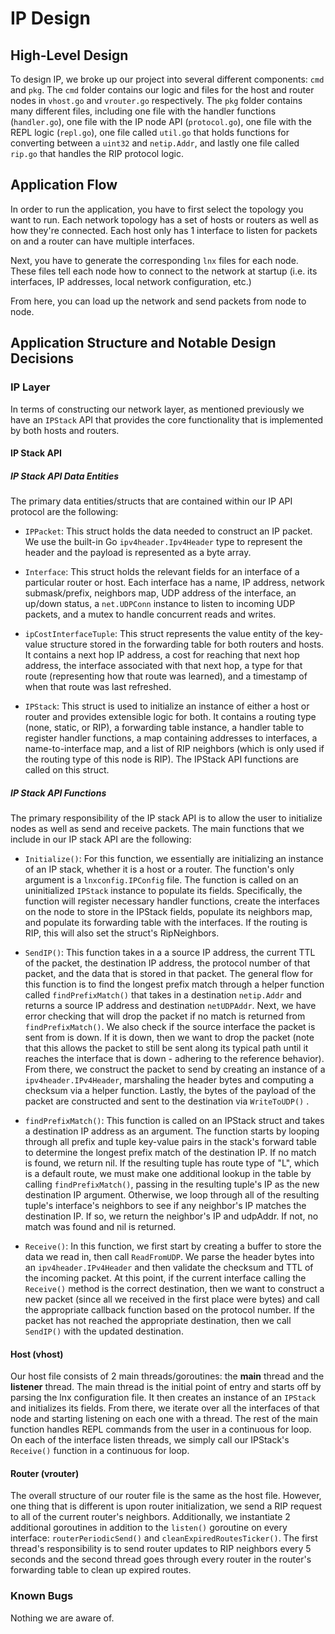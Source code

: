 # IP Design

## High-Level Design
To design IP, we broke up our project into several different components: `cmd` and `pkg`. The `cmd` folder contains our logic and files for the host and router nodes in `vhost.go` and `vrouter.go` respectively. The `pkg` folder contains many different files, including one file with the handler functions (`handler.go`), one file with the IP node API (`protocol.go`), one file with the REPL logic (`repl.go`), one file called `util.go` that holds functions for converting between a `uint32` and `netip.Addr`, and lastly one file called `rip.go` that handles the RIP protocol logic.
 
## Application Flow
In order to run the application, you have to first select the topology you want to run. Each network topology has a set of hosts or routers as well as how they're connected. Each host only has 1 interface to listen for packets on and a router can have multiple interfaces. 

Next, you have to generate the corresponding `lnx` files for each node. These files tell each node how to connect to the network at startup (i.e. its interfaces, IP addresses, local network configuration, etc.)

From here, you can load up the network and send packets from node to node.

## Application Structure and Notable Design Decisions

### IP Layer
In terms of constructing our network layer, as mentioned previously we have an `IPStack` API that provides the core functionality that is implemented by both hosts and routers.

#### IP Stack API

##### IP Stack API Data Entities
The primary data entities/structs that are contained within our IP API protocol are the following:

- `IPPacket`: This struct holds the data needed to construct an IP packet. We use the built-in Go `ipv4header.Ipv4Header` type to represent the header and the payload is represented as a byte array.
 
- `Interface`: This struct holds the relevant fields for an interface of a particular router or host. Each interface has a name, IP address, network submask/prefix, neighbors map, UDP address of the interface, an up/down status, a `net.UDPConn` instance to listen to incoming UDP packets, and a mutex to handle concurrent reads and writes.

- `ipCostInterfaceTuple`: This struct represents the value entity of the key-value structure stored in the forwarding table for both routers and hosts. It contains a next hop IP address, a cost for reaching that next hop address, the interface associated with that next hop, a type for that route (representing how that route was learned), and a timestamp of when that route was last refreshed.

- `IPStack`: This struct is used to initialize an instance of either a host or router and provides extensible logic for both. It contains a routing type (none, static, or RIP), a forwarding table instance, a handler table to register handler functions, a map containing addresses to interfaces, a name-to-interface map, and a list of RIP neighbors (which is only used if the routing type of this node is RIP).
The IPStack API functions are called on this struct. 

##### IP Stack API Functions
The primary responsibility of the IP stack API is to allow the user to initialize nodes as well as send and receive packets. The main functions that we include in our IP stack API are the following:

- `Initialize()`: For this function, we essentially are initializing an instance of an IP stack, whether it is a host or a router.  The function's only argument is a `lnxconfig.IPConfig` file. The function is called on an uninitialized `IPStack` instance to populate its fields. Specifically, the function will register necessary handler functions, create the interfaces on the node to store in the IPStack fields, populate its neighbors map, and populate its forwarding table with the interfaces. If the routing is RIP, this will also set the struct's RipNeighbors.  

- `SendIP()`: This function takes in a a source IP address, the current TTL of the packet, the destination IP address, the protocol number of that packet, and the data that is stored in that packet. The general flow for this function is to find the longest prefix match through a helper function called `findPrefixMatch()` that takes in a destination `netip.Addr` and returns a source IP address and destination `netUDPAddr`. Next, we have error checking that will drop the packet if no match is returned from `findPrefixMatch()`. We also check if the source interface the packet is sent from is down. If it is down, then we want to drop the packet (note that this allows the packet to still be sent along its typical path until it reaches the interface that is down - adhering to the reference behavior). From there, we construct the packet to send by creating an instance of a `ipv4header.IPv4Header`, marshaling the header bytes and computing a checksum via a helper function. Lastly, the bytes of the payload of the packet are constructed and sent to the destination via `WriteToUDP()` .

- `findPrefixMatch()`: This function is called on an IPStack struct and takes a destination IP address as an argument. The function starts by looping through all prefix and tuple key-value pairs in the stack's forward table to determine the longest prefix match of the destination IP. If no match is found, we return nil. If the resulting tuple has route type of "L", which is a default route, we must make one additional lookup in the table by calling `findPrefixMatch()`, passing in the resulting tuple's IP as the new destination IP argument. Otherwise, we loop through all of the resulting tuple's interface's neighbors to see if any neighbor's IP matches the destination IP. If so, we return the neighbor's IP and udpAddr. If not, no match was found and nil is returned. 

- `Receive()`: In this function, we first start by creating a buffer to store the data we read in, then call `ReadFromUDP`. We parse the header bytes into an `ipv4header.IPv4Header` and then validate the checksum and TTL of the incoming packet. At this point, if the current interface calling the `Receive()` method is the correct destination, then we want to construct a new packet (since all we received in the first place were bytes) and call the appropriate callback function based on the protocol number. If the packet has not reached the appropriate destination, then we call `SendIP()` with the updated destination.

#### Host (vhost)
Our host file consists of 2 main threads/goroutines: the **main** thread and the **listener** thread. The main thread is the initial point of entry and starts off by parsing the lnx configuration file. It then creates an instance of an `IPStack` and initializes its fields. From there, we iterate over all the interfaces of that node and starting listening on each one with a thread. The rest of the main function handles REPL commands from the user in a continuous for loop.
On each of the interface listen threads, we simply call our IPStack's `Receive()` function in a continuous for loop. 

#### Router (vrouter)
The overall structure of our router file is the same as the host file. However, one thing that is different is upon router initialization, we send a RIP request to all of the current router's neighbors. Additionally, we instantiate 2 additional goroutines in addition to the `listen()` goroutine on every interface: `routerPeriodicSend()` and `cleanExpiredRoutesTicker()`. The first thread's responsibility is to send router updates to RIP neighbors every 5 seconds and the second thread goes through every router in the router's forwarding table to clean up expired routes.

### Known Bugs
Nothing we are aware of. 